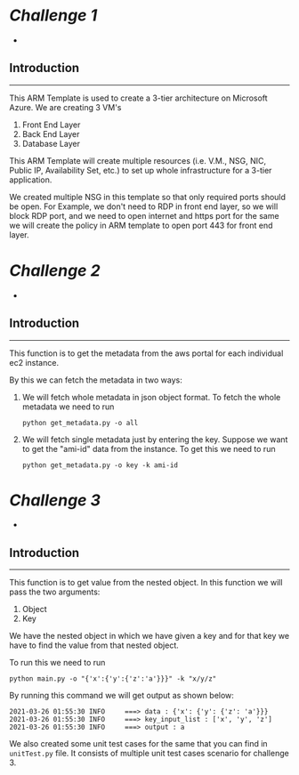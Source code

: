 # _Challenge 1_ 
-
Introduction
---
---
This ARM Template is used to create a 3-tier architecture on Microsoft Azure. We are creating 3 VM's
1) Front End Layer
2) Back End Layer
3) Database Layer

This ARM Template will create multiple resources (i.e. V.M., NSG, NIC, Public IP, Availability Set, etc.) to set up whole infrastructure 
for a 3-tier application.

We created multiple NSG in this template so that only required ports should be open. For Example, we don't need to RDP in front end layer, so we will block RDP port, and we need to open internet and https port for the same we will create the policy in ARM template to open port 443 for front end layer.







# _Challenge 2_ 
-
Introduction
---
---
This function is to get the metadata from the aws portal for each individual ec2 instance. 

By this we can fetch the metadata in two ways:
1) We will fetch whole metadata in json object format. 
To fetch the whole metadata we need to run
   
    ``python get_metadata.py -o all``


2) We will fetch single metadata just by entering the key. Suppose we want to get the "ami-id" data from the instance. To get this 
we need to run 
   
    `python get_metadata.py -o key -k ami-id`





# _Challenge 3_ 
-
Introduction
---
---
This function is to get value from the nested object. In this function we will pass the two arguments:
1) Object
2) Key

We have the nested object in which we have given a key and for that key we have to find the value from that nested object.

To run this we need to run 

`python main.py -o "{'x':{'y':{'z':'a'}}}" -k "x/y/z"`

By running this command we will get output as shown below:

`2021-03-26 01:55:30 INFO     ===> data : {'x': {'y': {'z': 'a'}}} 
2021-03-26 01:55:30 INFO     ===> key_input_list : ['x', 'y', 'z']
2021-03-26 01:55:30 INFO     ===> output : a`


We also created some unit test cases for the same that you can find in `unitTest.py` file. It 
consists of multiple unit test cases scenario for challenge 3.  
